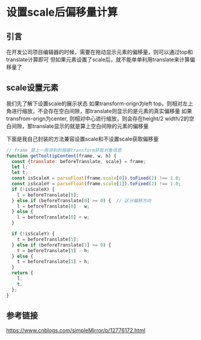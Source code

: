 # 设置scale后偏移量计算

## 引言

在开发公司项目编辑器的时候，需要在拖动显示元素的偏移量，则可以通过top和translate计算即可
但如果元素设置了scale后，就不能单单利用translate来计算偏移量了

## scale设置元素

我们先了解下设置scale的展示状态
如果transform-orign为left top，则相对左上角进行缩放，不会存在空白间隙，那translate则显示的是元素的真实偏移量
如果transfrom-orign为center, 则相对中心进行缩放，则会存在height/2 width/2的空白间隙，那translate显示的就是算上空白间隙的元素的偏移量

下面是我自己封装的方法兼容设置scale和不设置scale获取偏移量

```js
// frame 是上一周讲到的根据transform获取对象信息
function getTooltipContent(frame, w, h) {
  const {translate: beforeTranslate, scale} = frame;
  let l;
  let t;
  const isScaleX = parseFloat(frame.scale[0]).toFixed(2) !== 1.0;
  const isScaleY = parseFloat(frame.scale[1]).toFixed(2) !== 1.0;
  if (!isScaleX) {
    l = beforeTranslate[0];
  } else if (beforeTranslate[0] >= 0) {  // 区分偏移方向
    l = beforeTranslate[0] - w;  
  } else {
    l = beforeTranslate[0] + w;
  }

  if (!isScaleY) {
    t = beforeTranslate[1];
  } else if (beforeTranslate[1] >= 0) {
    t = beforeTranslate[1] - h;
  } else {
    t = beforeTranslate[1] + h;
  }
  return {
    l,
    t,
  };
}
```

## 参考链接
https://www.cnblogs.com/simpleMirror/p/12776172.html